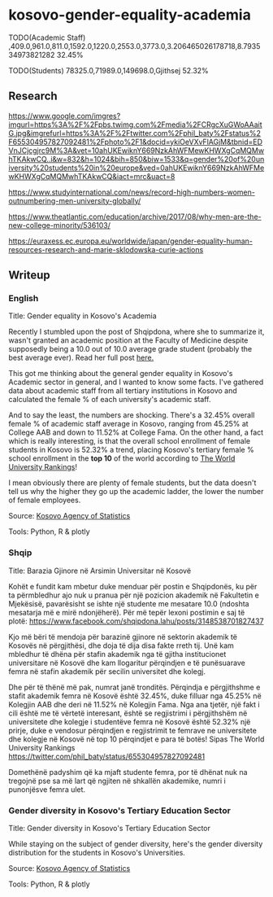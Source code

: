 # kosovo-gender-equality-academia


TODO(Academic Staff)
,409.0,961.0,811.0,1592.0,1220.0,2553.0,3773.0,3.206465026178718,8.793534973821282
32.45%

TODO(Students)
78325.0,71989.0,149698.0,Gjithsej
52.32%

## Research

https://www.google.com/imgres?imgurl=https%3A%2F%2Fpbs.twimg.com%2Fmedia%2FCRgcXuGWoAAaitG.jpg&imgrefurl=https%3A%2F%2Ftwitter.com%2Fphil_baty%2Fstatus%2F655304957827092481%2Fphoto%2F1&docid=ykiOeVXvFlAGjM&tbnid=EDVnJCjcgjrc9M%3A&vet=10ahUKEwiknY669NzkAhWFMewKHWXgCqMQMwhTKAkwCQ..i&w=832&h=1024&bih=850&biw=1533&q=gender%20of%20university%20students%20in%20europe&ved=0ahUKEwiknY669NzkAhWFMewKHWXgCqMQMwhTKAkwCQ&iact=mrc&uact=8

https://www.studyinternational.com/news/record-high-numbers-women-outnumbering-men-university-globally/

https://www.theatlantic.com/education/archive/2017/08/why-men-are-the-new-college-minority/536103/

https://euraxess.ec.europa.eu/worldwide/japan/gender-equality-human-resources-research-and-marie-sklodowska-curie-actions

## Writeup

### English

Title: Gender equality in Kosovo's Academia

Recently I stumbled upon the post of Shqipdona, where she to summarize it, wasn't granted an academic position at the Faculty of Medicine despite supposedly being a 10.0 out of 10.0 average grade student (probably the best average ever). Read her full post [here.](https://www.facebook.com/shqipdona.lahu/posts/3148538701827437)

This got me thinking about the general gender equality in Kosovo's Academic sector in general, and I wanted to know some facts. I've gathered data about academic staff from all tertiary institutions in Kosovo and calculated the female % of each university's academic staff.

And to say the least, the numbers are shocking. There's a 32.45% overall female % of academic staff average in Kosovo, ranging from 45.25% at College AAB and down to 11.52% at College Fama. On the other hand, a fact which is really interesting, is that the overall school enrollment of female students in Kosovo is 52.32% a trend, placing Kosovo's tertiary female % school enrollment in the **top 10** of the world according to [The World University Rankings](https://twitter.com/phil_baty/status/655304957827092481)!

I mean obviously there are plenty of female students, but the data doesn't tell us why the higher they go up the academic ladder, the lower the number of female employees.

Source: [Kosovo Agency of Statistics](http://ask.rks-gov.net/en/kosovo-agency-of-statistics)

Tools: Python, R & plotly

### Shqip

Title: Barazia Gjinore në Arsimin Universitar në Kosovë

Kohët e fundit kam mbetur duke menduar për postin e Shqipdonës, ku për ta përmbledhur ajo nuk u pranua për një pozicion akademik në Fakultetin e Mjekësisë, pavarësisht se ishte një studente me mesatare 10.0 (ndoshta mesatarja më e mirë ndonjëherë). Për më tepër lexoni postimin e saj të plotë: https://www.facebook.com/shqipdona.lahu/posts/3148538701827437

Kjo më bëri të mendoja për barazinë gjinore në sektorin akademik të Kosovës në përgjithësi, dhe doja të dija disa fakte rreth tij. Unë kam mbledhur të dhëna për stafin akademik nga të gjitha institucionet universitare në Kosovë dhe kam llogaritur përqindjen e të punësuarave femra në stafin akademik për secilin universitet dhe kolegj.

Dhe për të thënë më pak, numrat janë tronditës. Përqindja e përgjithshme e stafit akademik femra në Kosovë është 32.45%, duke filluar nga 45.25% në Kolegjin AAB dhe deri në 11.52% në Kolegjin Fama. Nga ana tjetër, një fakt i cili është me të vërtetë interesant, është se regjistrimi i përgjithshëm në universitete dhe kolegje i studentëve femra në Kosovë është 52.32% një prirje, duke e vendosur përqindjen e regjistrimit te femrave ne universitete dhe kolegje në Kosovë në top 10 përqindjet e para të botës! Sipas The World University Rankings https://twitter.com/phil_baty/status/655304957827092481

Domethënë padyshim që ka mjaft studente femra, por të dhënat nuk na tregojnë pse sa më lart që ngjiten në shkallën akademike, numri i punonjësve femra ulet.

### Gender diversity in Kosovo's Tertiary Education Sector

Title: Gender diversity in Kosovo's Tertiary Education Sector

While staying on the subject of gender diversity, here's the gender diversity distribution for the students in Kosovo's Universities.

Source: [Kosovo Agency of Statistics](http://ask.rks-gov.net/en/kosovo-agency-of-statistics)

Tools: Python, R & plotly